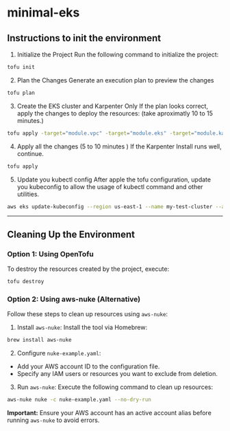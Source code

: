 # minimal-eks

## Instructions to init the environment

1. Initialize the Project
Run the following command to initialize the project:
```bash
tofu init
```

2. Plan the Changes
Generate an execution plan to preview the changes
```bash
tofu plan
```

3. Create the EKS cluster and Karpenter Only
If the plan looks correct, apply the changes to deploy the resources: (take aproximatly 10 to 15 minutes.)
```bash
tofu apply -target="module.vpc" -target="module.eks" -target="module.karpenter" -target="helm_release.karpenter" -target="kubectl_manifest.karpenter_node_class" -target="kubectl_manifest.karpenter_node_pool"
```

4. Apply all the changes (5 to 10 minutes )
If the Karpenter Install runs well, continue.
```bash
tofu apply
```

5. Update you kubectl config 
After apple the tofu configuration, update you kubeconfig to allow the usage of kubectl command and other utilities.
```bash
aws eks update-kubeconfig --region us-east-1 --name my-test-cluster --alias my-test-cluster
```
---

## Cleaning Up the Environment

### Option 1: Using OpenTofu
To destroy the resources created by the project, execute:
```bash
tofu destroy
```

### Option 2: Using aws-nuke (Alternative)
Follow these steps to clean up resources using `aws-nuke`:

1. Install `aws-nuke`:
Install the tool via Homebrew:
```bash
brew install aws-nuke
```

2. Configure `nuke-example.yaml`:
- Add your AWS account ID to the configuration file.
- Specify any IAM users or resources you want to exclude from deletion.

3. Run `aws-nuke`:
Execute the following command to clean up resources:
```bash
aws-nuke nuke -c nuke-example.yaml --no-dry-run
```

**Important:** Ensure your AWS account has an active account alias before running `aws-nuke` to avoid errors.
